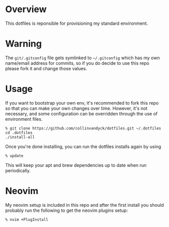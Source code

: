 # Overview

This dotfiles is reponsible for provisioning my standard environment.

# Warning

The `git/.gitconfig` file gets symlinked to `~/.gitconfig` which has my own
name/email address for commits, so if you do decide to use this repo please fork
it and change those values.

# Usage

If you want to bootstrap your own env, it's recommended to fork this repo so
that you can make your own changes over time. However, it's not necessary, and
some configuration can be overridden through the use of environment files.

    % git clone https://github.com/collinvandyck/dotfiles.git ~/.dotfiles
    cd .dotfiles
    ./install-all

Once you're done installing, you can run the dotfiles installs again by using

    % update

This will keep your apt and brew dependencies up to date when run periodically.

# Neovim

My neovim setup is included in this repo and after the first install you should
probably run the following to get the neovim plugins setup:

    % nvim +PlugInstall


